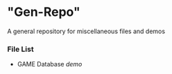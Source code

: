 # "Gen-Repo"
A general repository for miscellaneous files and demos

### File List
- GAME Database *demo*
